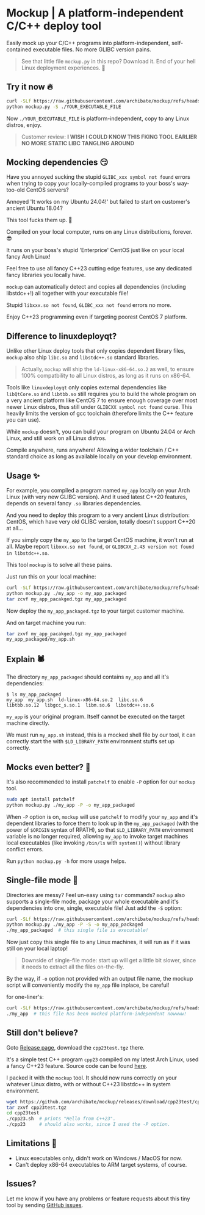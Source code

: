 # Mockup | A platform-independent C/C++ deploy tool

Easily mock up your C/C++ programs into platform-independent, self-contained executable files. No more GLIBC version pains.

> See that little file `mockup.py` in this repo? Download it. End of your hell Linux deployment experiences. 🥵

## Try it now 🔥

```bash
curl -SLf https://raw.githubusercontent.com/archibate/mockup/refs/heads/main/mockup.py -o mockup.py
python mockup.py -S ./YOUR_EXECUTABLE_FILE
```

Now `./YOUR_EXECUTABLE_FILE` is platform-independent, copy to any Linux distros, enjoy.

> Customer review: **I WISH I COULD KNOW THIS FKING TOOL EARLIER NO MORE STATIC LIBC TANGLING AROUND**

## Mocking dependencies 😏

Have you annoyed sucking the stupid `GLIBC_xxx symbol not found` errors when trying to copy your locally-compiled programs to your boss's way-too-old CentOS servers?

Annoyed 'It works on my Ubuntu 24.04!' but failed to start on customer's ancient Ubuntu 18.04?

This tool fucks them up. 😤

Compiled on your local computer, runs on any Linux distributions, forever. 😎

It runs on your boss's stupid 'Enterprice' CentOS just like on your local fancy Arch Linux!

Feel free to use all fancy C++23 cutting edge features, use any dedicated fancy libraries you locally have.

`mockup` can automatically detect and copies all dependencies (including libstdc++!) all together with your executable file!

Stupid `libxxx.so not found`, `GLIBC_xxx not found` errors no more.

Enjoy C++23 programming even if targeting poorest CentOS 7 platform.

## Difference to linuxdeployqt?

Unlike other Linux deploy tools that only copies dependent library files, `mockup` also ship `libc.so` and `libstdc++.so` standard libraries.

> Actually, `mockup` will ship the `ld-linux-x86-64.so.2` as well, to ensure 100% compatbility to all Linux distros, as long as it runs on x86-64.

Tools like `linuxdeployqt` only copies external dependencies like `libQtCore.so` and `libtbb.so` still requires you to build the whole program on a very ancient platform like CentOS 7 to ensure enough coverage over most newer Linux distros, thus still under `GLIBCXX symbol not found` curse. This heavily limits the version of gcc toolchain (therefore limits the C++ feature you can use).

While `mockup` doesn't, you can build your program on Ubuntu 24.04 or Arch Linux, and still work on all Linux distros.

Compile anywhere, runs anywhere! Allowing a wider toolchain / C++ standard choice as long as available locally on your develop environment.

## Usage ✨

For example, you compiled a program named `my_app` locally on your Arch Linux (with very new GLIBC version). And it used latest C++20 features, depends on several fancy `.so` libraries dependencies.

And you need to deploy this program to a very ancient Linux distribution: CentOS, which have very old GLIBC version, totally doesn't support C++20 at all...

If you simply copy the `my_app` to the target CentOS machine, it won't run at all. Maybe report `libxxx.so not found`, or `GLIBCXX_2.43 version not found in libstdc++.so`.

This tool `mockup` is to solve all these pains.

Just run this on your local machine:

```bash
curl -SLf https://raw.githubusercontent.com/archibate/mockup/refs/heads/main/mockup.py -o mockup.py
python mockup.py ./my_app -o my_app_packaged
tar zcvf my_app_pacakged.tgz my_app_packaged
```

Now deploy the `my_app_packaged.tgz` to your target customer machine.

And on target machine you run:

```bash
tar zxvf my_app_pacakged.tgz my_app_packaged
my_app_packaged/my_app.sh
```

## Explain 🕷️

The directory `my_app_packaged` should contains `my_app` and all it's dependencies:

```
$ ls my_app_packaged
my_app  my_app.sh  ld-linux-x86-64.so.2  libc.so.6
libtbb.so.12  libgcc_s.so.1  libm.so.6  libstdc++.so.6
```

`my_app` is your original program. Itself cannot be executed on the target machine directly.

We must run `my_app.sh` instead, this is a mocked shell file by our tool, it can correctly start the with `$LD_LIBRARY_PATH` environment stuffs set up correctly.

## Mocks even better? 💌

It's also recommended to install `patchelf` to enable `-P` option for our `mockup` tool.

```bash
sudo apt install patchelf
python mockup.py ./my_app -P -o my_app_packaged
```

When `-P` option is on, `mockup` will use `patchelf` to modify your `my_app` and it's dependent libraries to force them to look up in the `my_app_packaged` (with the power of `$ORIGIN` syntax of RPATH), so that `$LD_LIBRARY_PATH` environment variable is no longer required, allowing `my_app` to invoke target machines local executables (like invoking `/bin/ls` with `system()`) without library conflict errors.

Run `python mockup.py -h` for more usage helps.

## Single-file mode 📜

Directories are messy? Feel un-easy using `tar` commands? `mockup` also supports a single-file mode, package your whole executable and it's dependencies into one, single, executable file! Just add the `-S` option:

```bash
curl -SLf https://raw.githubusercontent.com/archibate/mockup/refs/heads/main/mockup.py -o mockup.py
python mockup.py ./my_app -P -S -o my_app_packaged
./my_app_packaged  # this single file is executable!
```

Now just copy this single file to any Linux machines, it will run as if it was still on your local laptop!

> Downside of single-file mode: start up will get a little bit slower, since it needs to extract all the files on-the-fly.

By the way, if `-o` option not provided with an output file name, the mockup script will conveniently modify the `my_app` file inplace, be careful!

for one-liner's:

```bash
curl -SLf https://raw.githubusercontent.com/archibate/mockup/refs/heads/main/mockup.py | python - -PS ./my_app
./my_app  # this file has been mocked platform-independent nowwww!
```

## Still don't believe?

Goto [Release page](https://github.com/archibate/mockup/releases/tag/cpp23test), download the `cpp23test.tgz` there.

It's a simple test C++ program `cpp23` compiled on my latest Arch Linux, used a fancy C++23 feature. Source code can be found [here](example).

I packed it with the `mockup` tool. It should now runs correctly on your whatever Linux distro, with or without C++23 libstdc++ in system environment.

```bash
wget https://github.com/archibate/mockup/releases/download/cpp23test/cpp23test.tgz
tar zxvf cpp23test.tgz
cd cpp23test
./cpp23.sh  # prints "Hello from C++23".
./cpp23     # should also works, since I used the -P option.
```

## Limitations 🥺

- Linux executables only, didn't work on Windows / MacOS for now.
- Can't deploy x86-64 executables to ARM target systems, of course.

## Issues?

Let me know if you have any problems or feature requests about this tiny tool by sending [GitHub issues](https://github.com/archibate/mockup/issues).
